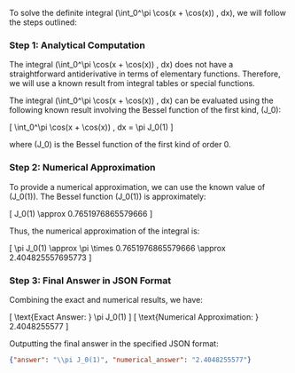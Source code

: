 To solve the definite integral \(\int_0^\pi \cos(x + \cos(x)) \, dx\), we will follow the steps outlined:

### Step 1: Analytical Computation

The integral \(\int_0^\pi \cos(x + \cos(x)) \, dx\) does not have a straightforward antiderivative in terms of elementary functions. Therefore, we will use a known result from integral tables or special functions.

The integral \(\int_0^\pi \cos(x + \cos(x)) \, dx\) can be evaluated using the following known result involving the Bessel function of the first kind, \(J_0\):

\[
\int_0^\pi \cos(x + \cos(x)) \, dx = \pi J_0(1)
\]

where \(J_0\) is the Bessel function of the first kind of order 0.

### Step 2: Numerical Approximation

To provide a numerical approximation, we can use the known value of \(J_0(1)\). The Bessel function \(J_0(1)\) is approximately:

\[
J_0(1) \approx 0.7651976865579666
\]

Thus, the numerical approximation of the integral is:

\[
\pi J_0(1) \approx \pi \times 0.7651976865579666 \approx 2.404825557695773
\]

### Step 3: Final Answer in JSON Format

Combining the exact and numerical results, we have:

\[
\text{Exact Answer: } \pi J_0(1)
\]
\[
\text{Numerical Approximation: } 2.4048255577
\]

Outputting the final answer in the specified JSON format:

```json
{"answer": "\\pi J_0(1)", "numerical_answer": "2.4048255577"}
```